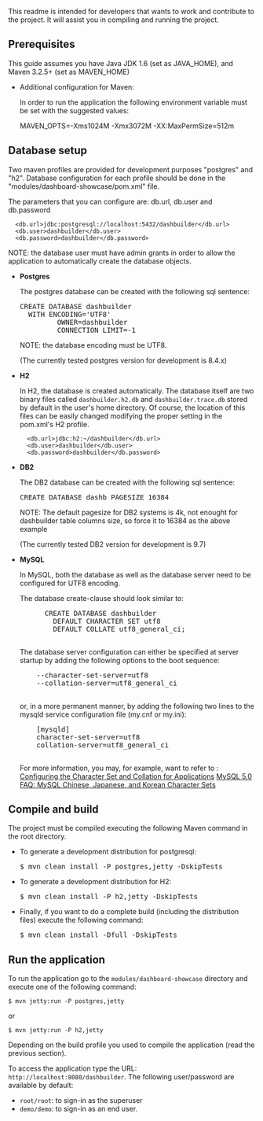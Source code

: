 This readme is intended for developers that wants to work and contribute to the project.
It will assist you in compiling and running the project.

Prerequisites
--------------------

This guide assumes you have Java JDK 1.6 (set as JAVA_HOME), and Maven 3.2.5+ (set as MAVEN_HOME)

* Additional configuration for Maven:

  In order to run the application the following environment variable must be set with the suggested values:

    MAVEN_OPTS=-Xms1024M -Xmx3072M -XX:MaxPermSize=512m

Database setup
-------------------------

Two maven profiles are provided for development purposes "postgres" and "h2".
Database configuration for each profile should be done in the "modules/dashboard-showcase/pom.xml" file.

The parameters that you can configure are: db.url, db.user and db.password

      <db.url>jdbc:postgresql://localhost:5432/dashbuilder</db.url>
      <db.user>dashbuilder</db.user>
      <db.password>dashbuilder</db.password>

  NOTE: the database user must have admin grants in order to allow the application to automatically
  create the database objects.

* **Postgres**

  The postgres database can be created with the following sql sentence:

    <pre>CREATE DATABASE dashbuilder
    WITH ENCODING='UTF8'
           OWNER=dashbuilder
           CONNECTION LIMIT=-1</pre>

  NOTE: the database encoding must be UTF8.

  (The currently tested postgres version for development is 8.4.x)

* **H2**

    In H2, the database is created automatically. The database itself are two binary files called <code>dashbuilder.h2.db</code>
    and <code>dashbuilder.trace.db</code> stored by default in the user's home directory. Of course, the location of this files can
    be easily changed modifying the proper setting in the pom.xml's H2 profile.

        <db.url>jdbc:h2:~/dashbuilder</db.url>
        <db.user>dashbuilder</db.user>
        <db.password>dashbuilder</db.password>

* **DB2**

  The DB2 database can be created with the following sql sentence:

    <pre>CREATE DATABASE dashb PAGESIZE 16384</pre>

  NOTE: The default pagesize for DB2 systems is 4k, not enought for dashbuilder table columns size, so force it to 16384 as the above example

  (The currently tested DB2 version for development is 9.7)

* **MySQL**

  In MySQL, both the database as well as the database server need to be configured for UTF8 encoding.

  The database create-clause should look similar to:

    <pre>
        CREATE DATABASE dashbuilder
          DEFAULT CHARACTER SET utf8
          DEFAULT COLLATE utf8_general_ci;
    </pre>

  The database server configuration can either be specified at server startup by adding the following options to the boot sequence:

    <pre>
      --character-set-server=utf8
      --collation-server=utf8_general_ci
    </pre>

   or, in a more permanent manner, by adding the following two lines to the mysqld service configuration file (my.cnf or my.ini):

    <pre>
      [mysqld]
      character-set-server=utf8
      collation-server=utf8_general_ci
    </pre>

  For more information, you may, for example, want to refer to :
  <a href="http://dev.mysql.com/doc/refman/5.0/en/charset-applications.html">Configuring the Character Set and Collation for Applications</a>
  <a href="http://dev.mysql.com/doc/refman/5.0/en/faqs-cjk.html">MySQL 5.0 FAQ: MySQL Chinese, Japanese, and Korean Character Sets</a>

Compile and build
----------------------

The project must be compiled executing the following Maven command in the root directory.

* To generate a development distribution for postgresql:

    <pre>$ mvn clean install -P postgres,jetty -DskipTests</pre>

* To generate a development distribution for H2:

    <pre>$ mvn clean install -P h2,jetty -DskipTests</pre>

* Finally, if you want to do a complete build (including the distribution files) execute the following command:

    <pre>$ mvn clean install -Dfull -DskipTests</pre>

Run the application
--------------------

To run the application go to the <code>modules/dashboard-showcase</code> directory and execute one of the following command:

    $ mvn jetty:run -P postgres,jetty

 or

    $ mvn jetty:run -P h2,jetty

Depending on the build profile you used to compile the application (read the previous section).

To access the application type the URL: <code>http://localhost:8080/dashbuilder</code>.
The following user/password are available by default:

* <code>root/root</code>: to sign-in as the superuser
* <code>demo/demo</code>: to sign-in as an end user.
